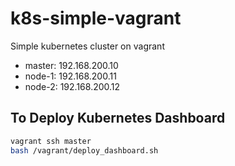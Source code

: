 # k8s-simple-vagrant

Simple kubernetes cluster on vagrant

- master: 192.168.200.10
- node-1: 192.168.200.11
- node-2: 192.168.200.12

## To Deploy Kubernetes Dashboard
```bash
vagrant ssh master
bash /vagrant/deploy_dashboard.sh
```
